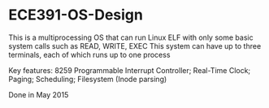 # ECE391-OS-Design

This is a multiprocessing OS that can run Linux ELF with only some basic system calls such as READ, WRITE, EXEC
This system can have up to three terminals, each of which runs up to one process

Key features:
8259 Programmable Interrupt Controller;
Real-Time Clock;
Paging;
Scheduling;
Filesystem (Inode parsing)

Done in May 2015
